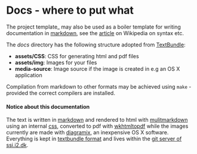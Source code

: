 
# Docs - where to put what

The project template_ may also be used as a boiler template for writing
documentation in [markdown](https://daringfireball.net/projects/markdown/), see
the [article](https://en.wikipedia.org/wiki/Markdow) on Wikipedia on syntax
etc.

The _docs_ directory has the following structure adopted from
[TextBundle](textbundle.org):

  - **assets/CSS**: CSS for generating html and pdf files
  - **assets/img**: Images for your files
  - **media-source**: Image source if the image is created in e.g an OS X application

Compilation from markdown to other formats may be achieved using ``make`` - provided
the correct compilers are installed.
 
#### Notice about this documentation

The text is written in [markdown](https://en.wikipedia.org/wiki/Markdown) and
rendered to html with [mulitmarkdown](fletcherpenney.net/multimarkdown) using
an internal [css](https://en.wikipedia.org/wiki/Cascading_Style_Sheets),
converted to pdf with [wkhtmltopdf](http://wkhtmltopdf.org) while the images
currently are made with [diagramix](diagrammix.com), an inexpensive OS X software.
Everything is kept in [textbundle format](textbundle.org) and lives within the
[git server of ssi.i2.dk](http://gitlab.ssi.i2.dk).

